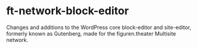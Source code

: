 # ft-network-block-editor
Changes and additions to the WordPress core block-editor and site-editor, formerly known as Gutenberg, made for the figuren.theater Multisite network.
